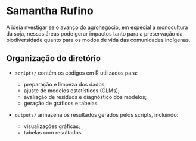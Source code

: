 # Samantha Rufino

A ideia nvestigar se o avanço do agronegócio, em especial a monocultura da soja, nessas áreas pode gerar impactos tanto para a preservação da biodiversidade quanto para os modos de vida das comunidades indígenas.

## Organização do diretório

- `scripts/` contém os códigos em R utilizados para:
  - preparação e limpeza dos dados;
  - ajuste de modelos estatísticos (GLMs);
  - avaliação de resíduos e diagnóstico dos modelos;
  - geração de gráficos e tabelas.

- `outputs/` armazena os resultados gerados pelos scripts, incluindo:
  - visualizações gráficas;
  - tabelas com resultados.
